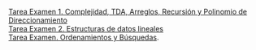 [Tarea Examen 1. Complejidad, TDA, Arreglos, Recursión y Polinomio de Direccionamiento](../tareas/tareaComplejidadTDAArreglosRecurPolDireccionamiento.md)<br>
[Tarea Examen 2. Estructuras de datos lineales](../tareas/tareaEstructurasLineales.md)<br>
[Tarea Examen. Ordenamientos y Búsquedas](../tareas/tareaOrdenamientosBusquedas.md).


